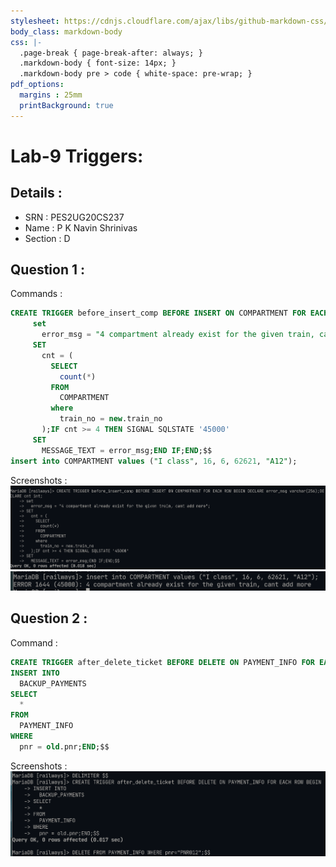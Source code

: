 ```yaml
---
stylesheet: https://cdnjs.cloudflare.com/ajax/libs/github-markdown-css/2.10.0/github-markdown.min.css
body_class: markdown-body
css: |-
  .page-break { page-break-after: always; }
  .markdown-body { font-size: 14px; }
  .markdown-body pre > code { white-space: pre-wrap; }
pdf_options:
  margins : 25mm
  printBackground: true
---
```

# Lab-9 Triggers:

## Details : 
- SRN : PES2UG20CS237
- Name : P K Navin Shrinivas 
- Section : D

## Question 1 : 

Commands : 
```sql
CREATE TRIGGER before_insert_comp BEFORE INSERT ON COMPARTMENT FOR EACH ROW BEGIN DECLARE error_msg varchar(256);DECLARE cnt int;
     set
       error_msg = "4 compartment already exist for the given train, cant add more";
     SET
       cnt = (
         SELECT
           count(*)
         FROM
           COMPARTMENT
         where
           train_no = new.train_no
       );IF cnt >= 4 THEN SIGNAL SQLSTATE '45000'
     SET
       MESSAGE_TEXT = error_msg;END IF;END;$$
insert into COMPARTMENT values ("I class", 16, 6, 62621, "A12");
```

Screenshots : 
![image](./1_1.png)
![image](./1_2.png)

## Question 2 : 

Command : 
```sql
CREATE TRIGGER after_delete_ticket BEFORE DELETE ON PAYMENT_INFO FOR EACH ROW BEGIN
INSERT INTO
  BACKUP_PAYMENTS
SELECT
  *
FROM
  PAYMENT_INFO
WHERE
  pnr = old.pnr;END;$$
```

Screenshots : 
![image](./2_2.png)
